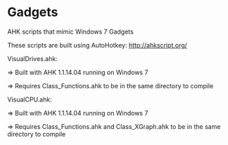 Gadgets
=======

AHK scripts that mimic Windows 7 Gadgets

These scripts are built using AutoHotkey: http://ahkscript.org/

VisualDrives.ahk:

=> Built with AHK 1.1.14.04 running on Windows 7

=> Requires Class_Functions.ahk to be in the same directory to compile

VisualCPU.ahk:

=> Built with AHK 1.1.14.04 running on Windows 7

=> Requires Class_Functions.ahk and Class_XGraph.ahk to be in the same directory to compile
